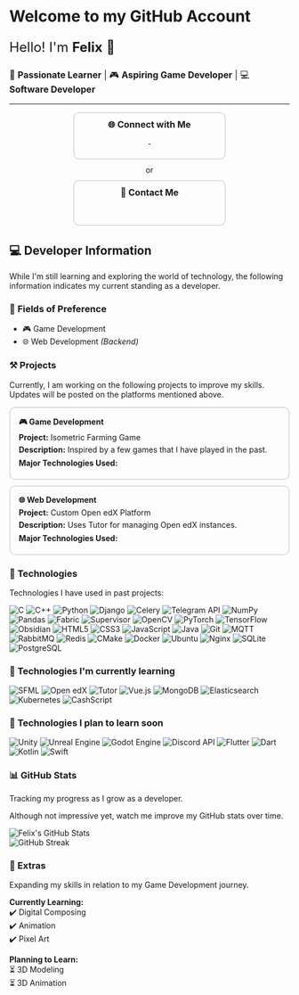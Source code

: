 # **Welcome to my GitHub Account**

<p style="font-size: 24px;">Hello! I'm <strong>Felix</strong> 👋</p>

<p style="font-size: 16px;">🚀 <strong>Passionate Learner</strong> | 🎮 <strong>Aspiring Game Developer</strong> | 💻 <strong>Software Developer</strong></p>

<hr>

<div style="text-align: center;">
  <div style="border: 2px solid #ddd; padding: 10px; border-radius: 10px; display: inline-block; width: 250px;">
    <p style="font-size: 16px; margin: 0;"><strong>🌐 Connect with Me</strong></p>
    <p style="margin-top: 8px;">
      <a href="https://www.instagram.com/jx.st_felix?igsh=eWFxcnlyZGRkNGxw" target="_blank">
        <img src="https://img.shields.io/badge/-Instagram-E4405F?style=flat&logo=instagram&logoColor=white" height="16">
      </a>
      <a href="https://discord.com/users/738338408572911696" target="_blank">
        <img src="https://img.shields.io/badge/-Discord-5865F2?style=flat&logo=discord&logoColor=white" height="16">
      </a>
    </p>
  </div>

  <p style="font-size: 14px; margin: 10px 0;">or</p>

  <div style="border: 2px solid #ddd; padding: 10px; border-radius: 10px; display: inline-block; width: 250px;">
    <p style="font-size: 16px; margin: 0;"><strong>📧 Contact Me</strong></p>
    <p style="margin-top: 8px;">
      <a href="mailto:floresfelixleo.fleurs96@gmail.com" target="_blank">
        <img src="https://img.shields.io/badge/-Email-D14836?style=flat&logo=gmail&logoColor=white" height="16">
      </a>
    </p>
  </div>
</div>

## 💻 **Developer Information**

<p>While I'm still learning and exploring the world of technology,  
the following information indicates my current standing as a developer.</p>

### 🎯 **Fields of Preference**
<ul>
  <li>🎮 Game Development</li>
  <li>🌐 Web Development <em>(Backend)</em></li>
</ul>

### ⚒️ **Projects**
<p>Currently, I am working on the following projects to improve my skills. Updates will be posted on the platforms mentioned above.</p>

<div style="border: 2px solid #ddd; padding: 15px; border-radius: 10px; margin-bottom: 10px; max-width: 500px;">
  <h4 style="margin: 0;">🎮 <strong>Game Development</strong></h4>
  <p style="margin: 5px 0;"><strong>Project:</strong> Isometric Farming Game</p>
  <p style="margin: 5px 0;"><strong>Description:</strong> Inspired by a few games that I have played in the past.</p>
  <p style="margin: 5px 0;"><strong>Major Technologies Used:</strong> 
    <img src="https://img.shields.io/badge/-C++-00599C?style=flat&logo=c%2B%2B&logoColor=white" height="16">
    <img src="https://img.shields.io/badge/-SFML-8CC445?style=flat&logo=sfml&logoColor=white" height="16">
    <img src="https://img.shields.io/badge/-CMake-064F8C?style=flat-square&logo=cmake" height="16">
  </p>
</div>

<div style="border: 2px solid #ddd; padding: 15px; border-radius: 10px; max-width: 500px;">
  <h4 style="margin: 0;">🌐 <strong>Web Development</strong></h4>
  <p style="margin: 5px 0;"><strong>Project:</strong> Custom Open edX Platform</p>
  <p style="margin: 5px 0;"><strong>Description:</strong> Uses Tutor for managing Open edX instances.</p>
  <p style="margin: 5px 0;"><strong>Major Technologies Used:</strong> 
    <img src="https://img.shields.io/badge/-Python-3776AB?style=flat&logo=python&logoColor=white" height="16">
    <img src="https://img.shields.io/badge/-Django-092E20?style=flat&logo=django&logoColor=white" height="16">
    <img src="https://img.shields.io/badge/-Vue.js-4FC08D?style=flat&logo=vue.js&logoColor=white" height="16">
    <img src="https://img.shields.io/badge/-Open%20edX-2D2D2D?style=flat&logo=openedx&logoColor=white" height="16">
    <img src="https://img.shields.io/badge/-Tutor-FFA500?style=flat&logo=edx&logoColor=white" height="16">
    <img src="https://img.shields.io/badge/-MongoDB-47A248?style=flat&logo=mongodb&logoColor=white" height="16">
    <img src="https://img.shields.io/badge/-PostgreSQL-336791?style=flat&logo=postgresql&logoColor=white" height="16">
    <img src="https://img.shields.io/badge/-Elasticsearch-005571?style=flat&logo=elasticsearch&logoColor=white" height="16">
    <img src="https://img.shields.io/badge/-RabbitMQ-FF6600?style=flat&logo=rabbitmq&logoColor=white" height="16">
    <img src="https://img.shields.io/badge/-Redis-DC382D?style=flat&logo=redis&logoColor=white" height="16">
    <img src="https://img.shields.io/badge/-Nginx-269539?style=flat&logo=nginx&logoColor=white" height="16">
    <img src="https://img.shields.io/badge/-Docker-2496ED?style=flat&logo=docker&logoColor=white" height="16">
</p>
</div>


### 🚀 **Technologies**
Technologies I have used in past projects:

![C](https://img.shields.io/badge/-C-00599C?style=flat&logo=c&logoColor=white)
![C++](https://img.shields.io/badge/-C++-00599C?style=flat&logo=c%2B%2B&logoColor=white)
![Python](https://img.shields.io/badge/-Python-3776AB?style=flat&logo=python&logoColor=white)
![Django](https://img.shields.io/badge/-Django-092E20?style=flat&logo=django&logoColor=white)
![Celery](https://img.shields.io/badge/-Celery-37814A?style=flat&logo=celery&logoColor=white)
![Telegram API](https://img.shields.io/badge/-Telegram%20API-26A5E4?style=flat&logo=telegram&logoColor=white)
![NumPy](https://img.shields.io/badge/-NumPy-013243?style=flat&logo=numpy&logoColor=white)
![Pandas](https://img.shields.io/badge/-Pandas-150458?style=flat&logo=pandas&logoColor=white)
![Fabric](https://img.shields.io/badge/-Fabric-2C2D72?style=flat&logo=python&logoColor=white)
![Supervisor](https://img.shields.io/badge/-Supervisor-000000?style=flat&logo=linux&logoColor=white)
![OpenCV](https://img.shields.io/badge/-OpenCV-5C3EE8?style=flat&logo=opencv&logoColor=white)
![PyTorch](https://img.shields.io/badge/-PyTorch-EE4C2C?style=flat&logo=pytorch&logoColor=white)
![TensorFlow](https://img.shields.io/badge/-TensorFlow-FF6F00?style=flat&logo=tensorflow&logoColor=white)
![Obsidian](https://img.shields.io/badge/-Obsidian-4E4E4E?style=flat&logo=obsidian&logoColor=white)
![HTML5](https://img.shields.io/badge/-HTML5-E34F26?style=flat&logo=html5&logoColor=white)
![CSS3](https://img.shields.io/badge/-CSS3-1572B6?style=flat&logo=css3&logoColor=white)
![JavaScript](https://img.shields.io/badge/-JavaScript-F7DF1E?style=flat&logo=javascript&logoColor=black)
![Java](https://img.shields.io/badge/-Java-007396?style=flat&logo=openjdk&logoColor=white)
![Git](https://img.shields.io/badge/-Git-F05032?style=flat&logo=git&logoColor=white)
![MQTT](https://img.shields.io/badge/-MQTT-00C7B7?style=flat&logo=eclipse-mosquitto&logoColor=white)
![RabbitMQ](https://img.shields.io/badge/-RabbitMQ-FF6600?style=flat&logo=rabbitmq&logoColor=white)
![Redis](https://img.shields.io/badge/-Redis-DC382D?style=flat&logo=redis&logoColor=white)
![CMake](https://img.shields.io/badge/-CMake-064F8C?style=flat&logo=cmake&logoColor=white)
![Docker](https://img.shields.io/badge/-Docker-2496ED?style=flat&logo=docker&logoColor=white)
![Ubuntu](https://img.shields.io/badge/-Ubuntu-E95420?style=flat&logo=ubuntu&logoColor=white)
![Nginx](https://img.shields.io/badge/-Nginx-269539?style=flat&logo=nginx&logoColor=white)
![SQLite](https://img.shields.io/badge/-SQLite-003B57?style=flat&logo=sqlite&logoColor=white)
![PostgreSQL](https://img.shields.io/badge/-PostgreSQL-336791?style=flat&logo=postgresql&logoColor=white)

### 📖 **Technologies I'm currently learning**  
![SFML](https://img.shields.io/badge/-SFML-8CC445?style=flat&logo=sfml&logoColor=white)
![Open edX](https://img.shields.io/badge/-Open%20edX-002B5C?style=flat&logo=openedx&logoColor=white)
![Tutor](https://img.shields.io/badge/-Tutor-FFD166?style=flat&logo=edx&logoColor=black)
![Vue.js](https://img.shields.io/badge/-Vue.js-4FC08D?style=flat&logo=vue.js&logoColor=white)
![MongoDB](https://img.shields.io/badge/-MongoDB-47A248?style=flat&logo=mongodb&logoColor=white)
![Elasticsearch](https://img.shields.io/badge/-Elasticsearch-005571?style=flat&logo=elasticsearch&logoColor=white)
![Kubernetes](https://img.shields.io/badge/-Kubernetes-326CE5?style=flat&logo=kubernetes&logoColor=white)
![CashScript](https://img.shields.io/badge/-CashScript-000000?style=flat&logo=bitcoin&logoColor=white)

### 🎯 **Technologies I plan to learn soon**  
![Unity](https://img.shields.io/badge/-Unity-000000?style=flat&logo=unity&logoColor=white)
![Unreal Engine](https://img.shields.io/badge/-Unreal%20Engine-313131?style=flat&logo=unrealengine&logoColor=white)
![Godot Engine](https://img.shields.io/badge/-Godot%20Engine-478CBF?style=flat&logo=godotengine&logoColor=white)
![Discord API](https://img.shields.io/badge/-Discord%20API-5865F2?style=flat&logo=discord&logoColor=white)
![Flutter](https://img.shields.io/badge/-Flutter-02569B?style=flat&logo=flutter&logoColor=white)
![Dart](https://img.shields.io/badge/-Dart-0175C2?style=flat&logo=dart&logoColor=white)
![Kotlin](https://img.shields.io/badge/-Kotlin-0095D5?style=flat&logo=kotlin&logoColor=white)
![Swift](https://img.shields.io/badge/-Swift-FA7343?style=flat&logo=swift&logoColor=white)


### 📊 GitHub Stats  
Tracking my progress as I grow as a developer.

Although not impressive yet, watch me improve my GitHub stats over time.

![Felix's GitHub Stats](https://github-readme-stats.vercel.app/api?username=Jxst-Felix&show_icons=true&hide_border=true&theme=graywhite)  
![GitHub Streak](https://github-readme-streak-stats.herokuapp.com/?user=Jxst-Felix&hide_border=true&theme=graywhite)


### 🎨 Extras  
Expanding my skills in relation to my Game Development journey.  

**Currently Learning:**  
✔️ Digital Composing  
✔️ Animation  
✔️ Pixel Art  

**Planning to Learn:**  
⏳ 3D Modeling  
⏳ 3D Animation 